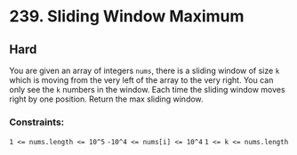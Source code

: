 # 239. Sliding Window Maximum

## Hard

You are given an array of integers `nums`, there is a sliding window of size `k` which is moving from the very left of
the array to the very right. You can only see the `k` numbers in the window. Each time the sliding window moves right by
one position. Return the max sliding window.

### Constraints:

`1 <= nums.length <= 10^5`
`-10^4 <= nums[i] <= 10^4`
`1 <= k <= nums.length`
